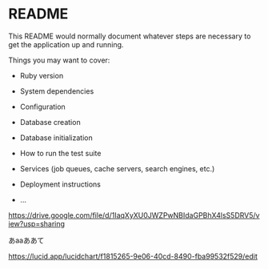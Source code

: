 # README

This README would normally document whatever steps are necessary to get the
application up and running.

Things you may want to cover:

* Ruby version

* System dependencies

* Configuration

* Database creation

* Database initialization

* How to run the test suite

* Services (job queues, cache servers, search engines, etc.)

* Deployment instructions

* ...

https://drive.google.com/file/d/1IaqXyXU0JWZPwNBIdaGPBhX4lsS5DRV5/view?usp=sharing

あaaああて

https://lucid.app/lucidchart/f1815265-9e06-40cd-8490-fba99532f529/edit
